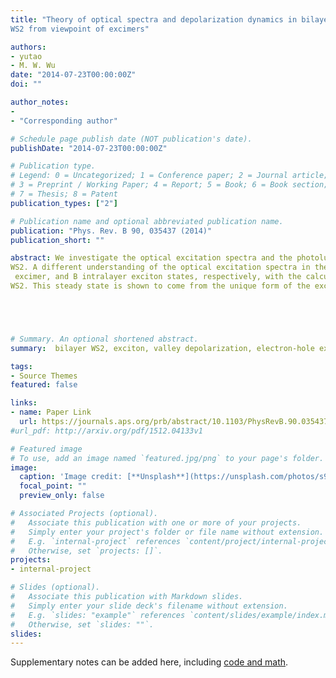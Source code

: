 ```yaml
---
title: "Theory of optical spectra and depolarization dynamics in bilayer
WS2 from viewpoint of excimers"

authors:
- yutao
- M. W. Wu
date: "2014-07-23T00:00:00Z"
doi: ""

author_notes:
- 
- "Corresponding author"

# Schedule page publish date (NOT publication's date).
publishDate: "2014-07-23T00:00:00Z"

# Publication type.
# Legend: 0 = Uncategorized; 1 = Conference paper; 2 = Journal article;
# 3 = Preprint / Working Paper; 4 = Report; 5 = Book; 6 = Book section;
# 7 = Thesis; 8 = Patent
publication_types: ["2"]

# Publication name and optional abbreviated publication name.
publication: "Phys. Rev. B 90, 035437 (2014)"
publication_short: ""

abstract: We investigate the optical excitation spectra and the photoluminescence depolarization dynamics in bilayer 
WS2. A different understanding of the optical excitation spectra in the recent photoluminescence experiment by Zhu et al. (arXiv:1403.6224) in bilayer WS2 is proposed. In the experiment, four excitations (1.68, 1.93, 1.99, and 2.37 eV) are observed and identified to be the indirect exciton for the Γ valley, trion, A exciton, and B exciton excitations, respectively, with the redshift for the A exciton energy measured to be 30∼50 meV when the sample synthesized from monolayer to bilayer. According to our study, by considering that there exist both the intralayer and charge-transfer excitons in the bilayer WS2, with interlayer hopping of the hole, there exists an excimer state composed by the superposition of the intralayer and charge-transfer exciton states. Accordingly, we show that the four optical excitations in the bilayer WS2 are the A charge-transfer exciton, A′ excimer, B′
 excimer, and B intralayer exciton states, respectively, with the calculated resonance energies showing good agreement with the experiment. In our picture, the speculated indirect exciton, which involves a high-order phonon absorption/emission process, is not necessary. Furthermore, the binding energy for the excimer state is calculated to be 40 meV, providing reasonable explanation for the experimentally observed energy redshift of the A exciton. Based on the excimer states, we further derive the exchange interaction Hamiltonian. Then the photoluminescence depolarization dynamics due to the electron-hole exchange interaction is studied in the pump-probe setup by the kinetic spin Bloch equations. We find that there is always a residual photoluminescence polarization that is exactly half of the initial one, lasting for an infinitely long time, which is robust against the initial energy broadening and strength of the momentum scattering. This large steady-state photoluminescence polarization indicates that the photoluminescence relaxation time is extremely long in the steady-state photoluminescence experiment, and can be the cause of the anomalously large photoluminescence polarization, nearly 100%, observed in the experiment by Zhu et al. in the bilayer 
WS2. This steady state is shown to come from the unique form of the exchange interaction Hamiltonian, under which the density matrix evolves into the one which commutes with the exchange interaction Hamiltonian.





# Summary. An optional shortened abstract.
summary:  bilayer WS2, exciton, valley depolarization, electron-hole exchange interactions.

tags:
- Source Themes
featured: false

links:
- name: Paper Link
  url: https://journals.aps.org/prb/abstract/10.1103/PhysRevB.90.035437
#url_pdf: http://arxiv.org/pdf/1512.04133v1

# Featured image
# To use, add an image named `featured.jpg/png` to your page's folder. 
image:
  caption: 'Image credit: [**Unsplash**](https://unsplash.com/photos/s9CC2SKySJM)'
  focal_point: ""
  preview_only: false

# Associated Projects (optional).
#   Associate this publication with one or more of your projects.
#   Simply enter your project's folder or file name without extension.
#   E.g. `internal-project` references `content/project/internal-project/index.md`.
#   Otherwise, set `projects: []`.
projects:
- internal-project

# Slides (optional).
#   Associate this publication with Markdown slides.
#   Simply enter your slide deck's filename without extension.
#   E.g. `slides: "example"` references `content/slides/example/index.md`.
#   Otherwise, set `slides: ""`.
slides:
---
```


Supplementary notes can be added here, including [code and math](https://sourcethemes.com/academic/docs/writing-markdown-latex/).
